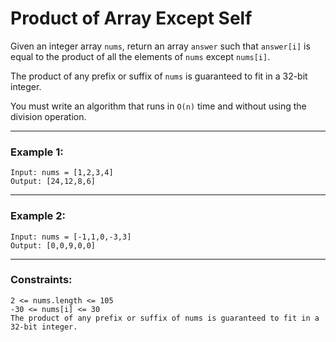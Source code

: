 # Product of Array Except Self

Given an integer array ```nums```, return an array ```answer``` such that ```answer[i]``` is equal to the product of all the elements of ```nums``` except ```nums[i]```.

The product of any prefix or suffix of ```nums``` is guaranteed to fit in a 32-bit integer.

You must write an algorithm that runs in ```O(n)``` time and without using the division operation.



---

### Example 1:

```
Input: nums = [1,2,3,4]
Output: [24,12,8,6]
```
---

### Example 2:

```
Input: nums = [-1,1,0,-3,3]
Output: [0,0,9,0,0]
```
---


### Constraints:

```
2 <= nums.length <= 105
-30 <= nums[i] <= 30
The product of any prefix or suffix of nums is guaranteed to fit in a 32-bit integer.
```
